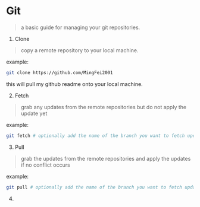 # Git
> a basic guide for managing your git repositories.

1. Clone
> copy a remote repository to your local machine.

example:
```bash
git clone https://github.com/MingFei2001
```

this will pull my github readme onto your local machine.

2. Fetch
> grab any updates from the remote repositories but do not apply the update yet

example:
```bash
git fetch # optionally add the name of the branch you want to fetch update from
```

3. Pull
> grab the updates from the remote repositories and apply the updates if no conflict occurs

example:
```bash
git pull # optionally add the name of the branch you want to fetch update from
```

4.
